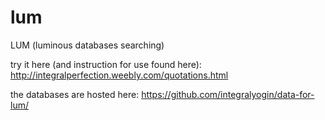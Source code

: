 # lum
LUM (luminous databases searching)

try it here (and instruction for use found here):
http://integralperfection.weebly.com/quotations.html

the databases are hosted here:
https://github.com/integralyogin/data-for-lum/


